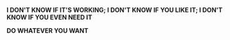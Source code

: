 **I DON'T KNOW IF IT'S WORKING; I DON'T KNOW IF YOU LIKE IT; I DON'T KNOW IF YOU EVEN NEED IT**

**DO WHATEVER YOU WANT**
